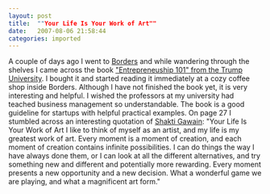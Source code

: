 ```yaml
---
layout: post
title:  ""Your Life Is Your Work of Art""
date:   2007-08-06 21:58:44
categories: imported
---
```

A couple of days ago I went to [Borders][1] and while wandering through the shelves I came across the book ["Entrepreneuship 101" from the Trump University][2]. I bought it and started reading it immediately at a cozy coffee shop inside Borders. Although I have not finished the book yet, it is very interesting and helpful. I wished the professors at my university had teached business management so understandable. The book is a good guideline for startups with helpful practical examples. On page 27 I stumbled across an interesting quotation of [Shakti Gawain][3]: "Your Life Is Your Work of Art I like to think of myself as an artist, and my life is my greatest work of art. Every moment is a moment of creation, and each moment of creation contains infinite possibilities. I can do things the way I have always done them, or I can look at all the different alternatives, and try something new and different and potentially more rewarding. Every moment presents a new opportunity and a new decision. What a wonderful game we are playing, and what a magnificent art form."

[1]: http://www.bordersstores.com
[2]: http://www.amazon.com/Trump-University-Entrepreneurship-101-Machine/dp/0470047127/ref=pd_bbs_sr_3/002-2329726-6324018?ie=UTF8&s=books&qid=1186429022&sr=1-3
[3]: http://en.wikipedia.org/wiki/Shakti_Gawain